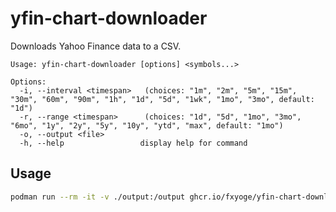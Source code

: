 # yfin-chart-downloader

Downloads Yahoo Finance data to a CSV.

```
Usage: yfin-chart-downloader [options] <symbols...>

Options:
  -i, --interval <timespan>   (choices: "1m", "2m", "5m", "15m", "30m", "60m", "90m", "1h", "1d", "5d", "1wk", "1mo", "3mo", default: "1d")
  -r, --range <timespan>      (choices: "1d", "5d", "1mo", "3mo", "6mo", "1y", "2y", "5y", "10y", "ytd", "max", default: "1mo")
  -o, --output <file>
  -h, --help                 display help for command
```

## Usage

```sh
podman run --rm -it -v ./output:/output ghcr.io/fxyoge/yfin-chart-downloader:latest SPY --output /output/SPY.csv
```
